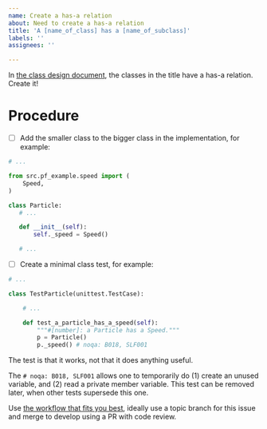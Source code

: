 ```yaml
---
name: Create a has-a relation
about: Need to create a has-a relation
title: 'A [name_of_class] has a [name_of_subclass]'
labels: ''
assignees: ''

---
```


In [the class design document](https://github.com/programming-formalisms/programming_formalisms_example_project/blob/main/design/class_diagram_richel.puml), 
the classes in the title
have a has-a relation. Create it!

# Procedure

 * [ ] Add the smaller class to the bigger class
   in the implementation, for example:

```python
# ...

from src.pf_example.speed import (
    Speed,
)

class Particle:
   # ...

   def __init__(self):
       self._speed = Speed()

   # ...
```

 * [ ] Create a minimal class test,
   for example:

```python
# ...

class TestParticle(unittest.TestCase):

    # ...

    def test_a_particle_has_a_speed(self):
        """#[number]: a Particle has a Speed."""
        p = Particle()
        p._speed() # noqa: B018, SLF001
```

The test is that it works, not that it does anything useful.

The `# noqa: B018, SLF001` allows one to temporarily
do (1) create an unused variable, and (2) read a private member variable.
This test can be removed later, when other tests
supersede this one.

Use [the workflow that fits you best](https://github.com/programming-formalisms/programming_formalisms_example_project/tree/main/workflow#github-workflows), 
ideally use a topic branch for this issue 
and merge to develop using a PR with code review.
